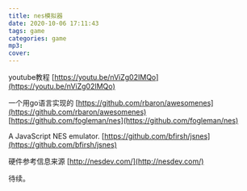 ```yaml
---
title: nes模拟器
date: 2020-10-06 17:11:43
tags: game
categories: game
mp3:
cover:
---
```


youtube教程
[https://youtu.be/nViZg02IMQo](https://youtu.be/nViZg02IMQo)

一个用go语言实现的
[https://github.com/rbaron/awesomenes](https://github.com/rbaron/awesomenes)
[https://github.com/fogleman/nes](https://github.com/fogleman/nes)

A JavaScript NES emulator.
[https://github.com/bfirsh/jsnes](https://github.com/bfirsh/jsnes)

硬件参考信息来源
[http://nesdev.com/](http://nesdev.com/)

待续。